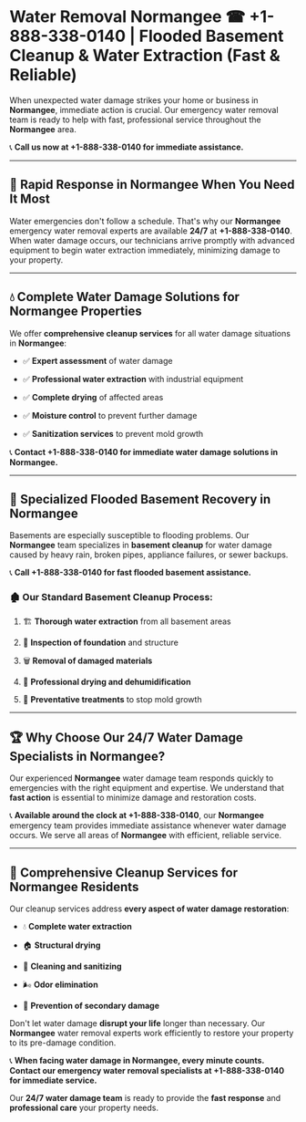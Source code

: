 # Water Removal Normangee ☎ +1-888-338-0140 | Flooded Basement Cleanup & Water Extraction (Fast & Reliable)

When unexpected water damage strikes your home or business in **Normangee**, immediate action is crucial. Our emergency water removal team is ready to help with fast, professional service throughout the **Normangee** area. 

📞 **Call us now at +1-888-338-0140 for immediate assistance.**
---
## 🚀 Rapid Response in Normangee When You Need It Most
Water emergencies don't follow a schedule. That's why our **Normangee** emergency water removal experts are available **24/7** at **+1-888-338-0140**. When water damage occurs, our technicians arrive promptly with advanced equipment to begin water extraction immediately, minimizing damage to your property.
---
## 💧 Complete Water Damage Solutions for Normangee Properties
We offer **comprehensive cleanup services** for all water damage situations in **Normangee**:
- ✅ **Expert assessment** of water damage  
- ✅ **Professional water extraction** with industrial equipment  
- ✅ **Complete drying** of affected areas  
- ✅ **Moisture control** to prevent further damage  
- ✅ **Sanitization services** to prevent mold growth  
📞 **Contact +1-888-338-0140 for immediate water damage solutions in Normangee.**
---
## 🌊 Specialized Flooded Basement Recovery in Normangee
Basements are especially susceptible to flooding problems. Our **Normangee** team specializes in **basement cleanup** for water damage caused by heavy rain, broken pipes, appliance failures, or sewer backups. 
📞 **Call +1-888-338-0140 for fast flooded basement assistance.**
### 🏚️ Our Standard Basement Cleanup Process:
1. 🏗️ **Thorough water extraction** from all basement areas  
2. 🔎 **Inspection of foundation** and structure  
3. 🗑️ **Removal of damaged materials**  
4. 💨 **Professional drying and dehumidification**  
5. 🚫 **Preventative treatments** to stop mold growth  
---
## 🏆 Why Choose Our 24/7 Water Damage Specialists in Normangee?
Our experienced **Normangee** water damage team responds quickly to emergencies with the right equipment and expertise. We understand that **fast action** is essential to minimize damage and restoration costs.
📞 **Available around the clock at +1-888-338-0140**, our **Normangee** emergency team provides immediate assistance whenever water damage occurs. We serve all areas of **Normangee** with efficient, reliable service.
---
## 🧹 Comprehensive Cleanup Services for Normangee Residents
Our cleanup services address **every aspect of water damage restoration**:
- 💧 **Complete water extraction**  
- 🏠 **Structural drying**  
- 🧼 **Cleaning and sanitizing**  
- 🌬️ **Odor elimination**  
- 🚫 **Prevention of secondary damage**  
Don't let water damage **disrupt your life** longer than necessary. Our **Normangee** water removal experts work efficiently to restore your property to its pre-damage condition.
📞 **When facing water damage in Normangee, every minute counts. Contact our emergency water removal specialists at +1-888-338-0140 for immediate service.**
Our **24/7 water damage team** is ready to provide the **fast response** and **professional care** your property needs.
